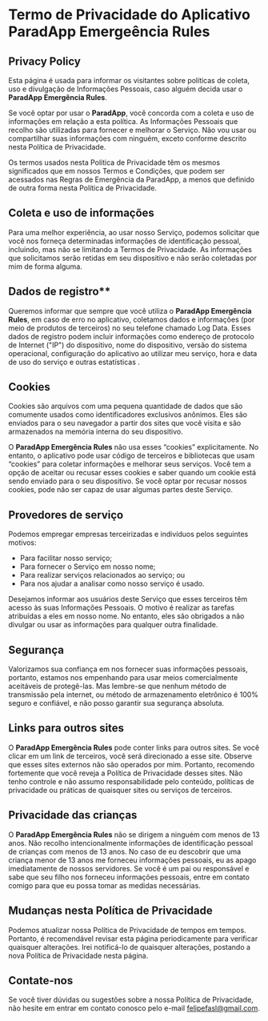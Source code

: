 # Termo de Privacidade do Aplicativo ParadApp Emergeência Rules

## Privacy Policy

Esta página é usada para informar os visitantes sobre políticas de coleta, uso e divulgação de Informações Pessoais, caso alguém decida usar o **ParadApp Emergência Rules**.

Se você optar por usar o **ParadApp**, você concorda com a coleta e uso de informações em relação a esta política. As Informações Pessoais que recolho são utilizadas para fornecer e melhorar o Serviço. Não vou usar ou compartilhar suas informações com ninguém, exceto conforme descrito nesta Política de Privacidade.

Os termos usados nesta Política de Privacidade têm os mesmos significados que em nossos Termos e Condições, que podem ser acessados nas Regras de Emergência da ParadApp, a menos que definido de outra forma nesta Política de Privacidade.

## Coleta e uso de informações

Para uma melhor experiência, ao usar nosso Serviço, podemos solicitar que você nos forneça determinadas informações de identificação pessoal, incluindo, mas não se limitando a Termos de Privacidade. As informações que solicitamos serão retidas em seu dispositivo e não serão coletadas por mim de forma alguma.

## Dados de registro**

Queremos informar que sempre que você utiliza o **ParadApp Emergência Rules**, em caso de erro no aplicativo, coletamos dados e informações (por meio de produtos de terceiros) no seu telefone chamado Log Data. Esses dados de registro podem incluir informações como endereço de protocolo de Internet ("IP") do dispositivo, nome do dispositivo, versão do sistema operacional, configuração do aplicativo ao utilizar meu serviço, hora e data de uso do serviço e outras estatísticas .

## Cookies

Cookies são arquivos com uma pequena quantidade de dados que são comumente usados como identificadores exclusivos anônimos. Eles são enviados para o seu navegador a partir dos sites que você visita e são armazenados na memória interna do seu dispositivo.

O **ParadApp Emergência Rules** não usa esses “cookies” explicitamente. No entanto, o aplicativo pode usar código de terceiros e bibliotecas que usam “cookies” para coletar informações e melhorar seus serviços. Você tem a opção de aceitar ou recusar esses cookies e saber quando um cookie está sendo enviado para o seu dispositivo. Se você optar por recusar nossos cookies, pode não ser capaz de usar algumas partes deste Serviço.

## Provedores de serviço

Podemos empregar empresas terceirizadas e indivíduos pelos seguintes motivos:

* Para facilitar nosso serviço;
* Para fornecer o Serviço em nosso nome;
* Para realizar serviços relacionados ao serviço; ou
* Para nos ajudar a analisar como nosso serviço é usado.

Desejamos informar aos usuários deste Serviço que esses terceiros têm acesso às suas Informações Pessoais. O motivo é realizar as tarefas atribuídas a eles em nosso nome. No entanto, eles são obrigados a não divulgar ou usar as informações para qualquer outra finalidade.

## Segurança

Valorizamos sua confiança em nos fornecer suas informações pessoais, portanto, estamos nos empenhando para usar meios comercialmente aceitáveis de protegê-las. Mas lembre-se que nenhum método de transmissão pela internet, ou método de armazenamento eletrônico é 100% seguro e confiável, e não posso garantir sua segurança absoluta.

## Links para outros sites

O **ParadApp Emergência Rules** pode conter links para outros sites. Se você clicar em um link de terceiros, você será direcionado a esse site. Observe que esses sites externos não são operados por mim. Portanto, recomendo fortemente que você reveja a Política de Privacidade desses sites. Não tenho controle e não assumo responsabilidade pelo conteúdo, políticas de privacidade ou práticas de quaisquer sites ou serviços de terceiros.

## Privacidade das crianças

O **ParadApp Emergência Rules** não se dirigem a ninguém com menos de 13 anos. Não recolho intencionalmente informações de identificação pessoal de crianças com menos de 13 anos. No caso de eu descobrir que uma criança menor de 13 anos me forneceu informações pessoais, eu as apago imediatamente de nossos servidores. Se você é um pai ou responsável e sabe que seu filho nos forneceu informações pessoais, entre em contato comigo para que eu possa tomar as medidas necessárias.

## Mudanças nesta Política de Privacidade

Podemos atualizar nossa Política de Privacidade de tempos em tempos. Portanto, é recomendável revisar esta página periodicamente para verificar quaisquer alterações. Irei notificá-lo de quaisquer alterações, postando a nova Política de Privacidade nesta página.

## Contate-nos

Se você tiver dúvidas ou sugestões sobre a nossa Política de Privacidade, não hesite em entrar em contato conosco pelo e-mail felipefasl@gmail.com.

